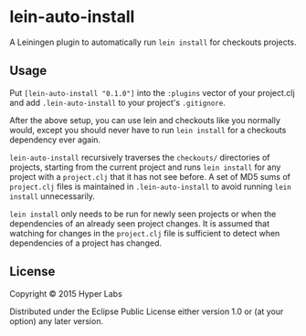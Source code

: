 # lein-auto-install

A Leiningen plugin to automatically run `lein install` for checkouts projects.

## Usage

Put `[lein-auto-install "0.1.0"]` into the `:plugins` vector of your project.clj and add `.lein-auto-install` to your project's `.gitignore`.

After the above setup, you can use lein and checkouts like you normally would, except you should never have to run `lein install` for a checkouts dependency ever again.

`lein-auto-install` recursively traverses the `checkouts/` directories of projects, starting from the current project and runs `lein install` for any project with a `project.clj` that it has not see before. A set of MD5 sums of `project.clj` files is maintained in `.lein-auto-install` to avoid running `lein install` unnecessarily. 

`lein install` only needs to be run for newly seen projects or when the dependencies of an already seen project changes. It is assumed that watching for changes in the `project.clj` file is sufficient to detect when dependencies of a project has changed.

## License

Copyright © 2015 Hyper Labs

Distributed under the Eclipse Public License either version 1.0 or (at
your option) any later version.
